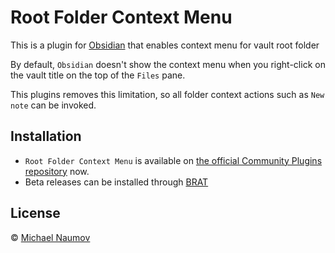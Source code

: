 # Root Folder Context Menu

This is a plugin for [Obsidian](https://obsidian.md/) that enables context menu for vault root folder

By default, `Obsidian` doesn't show the context menu when you right-click on the vault title on the top of the `Files` pane.

This plugins removes this limitation, so all folder context actions such as `New note` can be invoked.

## Installation

- `Root Folder Context Menu` is available on [the official Community Plugins repository](https://obsidian.md/plugins) now.
- Beta releases can be installed through [BRAT](https://github.com/TfTHacker/obsidian42-brat)

## License

 © [Michael Naumov](https://github.com/mnaoumov/)
